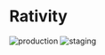 # Rativity  

![production](https://github.com/MarcoPoggi/rativity-api/actions/workflows/production.yml/badge.svg?event=push)
![staging](https://github.com/MarcoPoggi/rativity-api/actions/workflows/staging.yml/badge.svg?event=push)